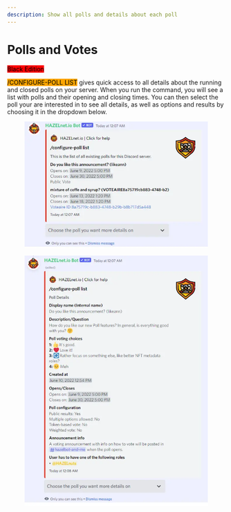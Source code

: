 ```yaml
---
description: Show all polls and details about each poll
---
```


# Polls and Votes

<mark style="background-color:red;">Black Edition</mark>

<mark style="background-color:orange;">/CONFIGURE-POLL LIST</mark> gives quick access to all details about the running and closed polls on your server. When you run the command, you will see a list with polls and their opening and closing times. You can then select the poll your are interested in to see all details, as well as options and results by choosing it in the dropdown below.

<figure><img src="../../../.gitbook/assets/image (114).png" alt=""><figcaption></figcaption></figure>

<figure><img src="../../../.gitbook/assets/image (115).png" alt=""><figcaption></figcaption></figure>
